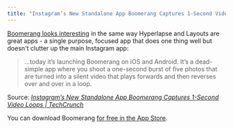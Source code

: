 ```yaml
---
title: "Instagram’s New Standalone App Boomerang Captures 1-Second Video Loops"
---
```

<p><a href="http://techcrunch.com/2015/10/22/instagram-boomerang/">Boomerang looks interesting</a> in the same way Hyperlapse and Layouts are great apps - a single purpose, focused app that does one thing well but doesn't clutter up the main Instagram app:</p>
<blockquote><p>...today it’s launching Boomerang on iOS and Android. It’s a dead-simple app where you shoot a one-second burst of five photos that are turned into a silent video that plays forwards and then reverses over and over in a loop.</p></blockquote>
<p>Source: <em><a href="">Instagram’s New Standalone App Boomerang Captures 1-Second Video Loops | TechCrunch</a></em></p>
<p>You can download Boomerang <a href="https://geo.itunes.apple.com/us/app/boomerang-from-instagram/id1041596399?mt=8&amp;at=10l4Ki">for free in the App Store</a>.</p>
